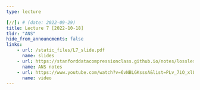 ```yaml
---
type: lecture

[//]: # (date: 2022-09-29)
title: Lecture 7 [2022-10-18]
tldr: "ANS"
hide_from_announcments: false
links:
    - url: /static_files/L7_slide.pdf 
      name: slides
    - url: https://stanforddatacompressionclass.github.io/notes/lossless_iid/ans.html
      name: ANS notes
    - url: https://www.youtube.com/watch?v=6vNBLGKsssA&list=PLv_7iO_xlL0Jgc35Pqn7XP5VTQ5krLMOl&index=1
      name: video
---
```





